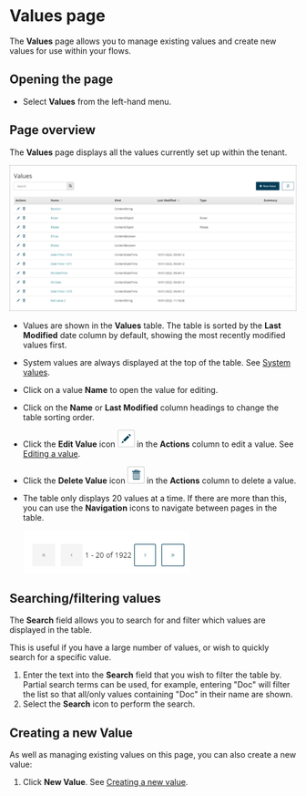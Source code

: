 # Values page

<head>
  <meta name="guidename" content="Flow"/>
  <meta name="context" content="GUID-fe9f42c1-ce51-4fa5-a0b8-7a205a2fadde"/>
</head>


The **Values** page allows you to manage existing values and create new values for use within your flows.

## Opening the page

-   Select **Values** from the left-hand menu.


## Page overview

The **Values** page displays all the values currently set up within the tenant.

![Values page](../Images/img-flo-Values_Page_nomarkup_8f331d87-fcc7-4b4b-96ae-585250cf0a49.png)

-   Values are shown in the **Values** table. The table is sorted by the **Last Modified** date column by default, showing the most recently modified values first.

-   System values are always displayed at the top of the table. See [System values](/docs/Atomsphere/Flow/topics/c-flo-Values_System_Values_afbf6756-7aa2-41ea-971d-1e74e716c7f9.md).

-   Click on a value **Name** to open the value for editing.

-   Click on the **Name** or **Last Modified** column headings to change the table sorting order.

-   Click the **Edit Value** icon ![Edit Value](../Images/img-flo-Action_Edit_a0e2bcdc-d94b-42f5-b937-3affc6881fda.png) in the **Actions** column to edit a value. See [Editing a value](/docs/Atomsphere/Flow/topics/t-flo-Values-Edit_fdf5c84e-efa5-4ea6-9095-324c205598f2.md).

-   Click the **Delete Value** icon ![Delete Value](../Images/img-flo-Action_Delete_e55ced0f-3cf6-4eb8-b592-03dade0569ee.png) in the **Actions** column to delete a value.

-   The table only displays 20 values at a time. If there are more than this, you can use the **Navigation** icons to navigate between pages in the table.

    ![Page Navigation](../Images/img-flo-Page_Navigation_Icons_3f4a22bb-4227-49c7-b4f1-f295b7640dbb.png)


## Searching/filtering values

The **Search** field allows you to search for and filter which values are displayed in the table.

This is useful if you have a large number of values, or wish to quickly search for a specific value.

1.  Enter the text into the **Search** field that you wish to filter the table by. Partial search terms can be used, for example, entering "Doc" will filter the list so that all/only values containing "Doc" in their name are shown.
2.  Select the **Search** icon to perform the search.

## Creating a new Value

As well as managing existing values on this page, you can also create a new value:

1.  Click **New Value**. See [Creating a new value](/docs/Atomsphere/Flow/topics/t-flo-Values_Create_8f17a05f-fff5-44b4-af66-a810ebf4b8d2.md).